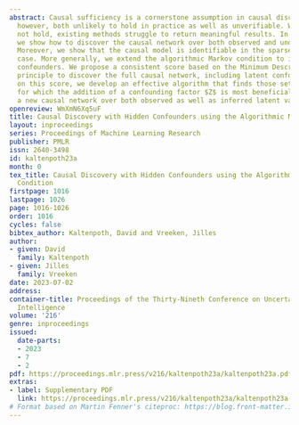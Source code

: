 ```yaml
---
abstract: Causal sufficiency is a cornerstone assumption in causal discovery. It is,
  however, both unlikely to hold in practice as well as unverifiable. When it does
  not hold, existing methods struggle to return meaningful results. In this paper,
  we show how to discover the causal network over both observed and unobserved variables.
  Moreover, we show that the causal model is identifiable in the sparse linear Gaussian
  case. More generally, we extend the algorithmic Markov condition to include latent
  confounders. We propose a consistent score based on the Minimum Description Length
  principle to discover the full causal network, including latent confounders. Based
  on this score, we develop an effective algorithm that finds those sets of nodes
  for which the addition of a confounding factor $Z$ is most beneficial, then fits
  a new causal network over both observed as well as inferred latent variables.
openreview: WmXmN6Xq5uF
title: Causal Discovery with Hidden Confounders using the Algorithmic Markov Condition
layout: inproceedings
series: Proceedings of Machine Learning Research
publisher: PMLR
issn: 2640-3498
id: kaltenpoth23a
month: 0
tex_title: Causal Discovery with Hidden Confounders using the Algorithmic {M}arkov
  Condition
firstpage: 1016
lastpage: 1026
page: 1016-1026
order: 1016
cycles: false
bibtex_author: Kaltenpoth, David and Vreeken, Jilles
author:
- given: David
  family: Kaltenpoth
- given: Jilles
  family: Vreeken
date: 2023-07-02
address:
container-title: Proceedings of the Thirty-Nineth Conference on Uncertainty in Artificial
  Intelligence
volume: '216'
genre: inproceedings
issued:
  date-parts:
  - 2023
  - 7
  - 2
pdf: https://proceedings.mlr.press/v216/kaltenpoth23a/kaltenpoth23a.pdf
extras:
- label: Supplementary PDF
  link: https://proceedings.mlr.press/v216/kaltenpoth23a/kaltenpoth23a-supp.pdf
# Format based on Martin Fenner's citeproc: https://blog.front-matter.io/posts/citeproc-yaml-for-bibliographies/
---
```

